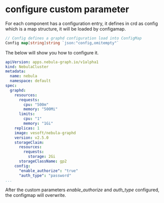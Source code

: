 # configure custom parameter

For each component has a configuration entry, it defines in crd as config which is a map structure, it will be loaded by configamap.
```go
// Config defines a graphd configuration load into ConfigMap
Config map[string]string `json:"config,omitempty"`
```

The below will show you how to configure it.
```yaml
apiVersion: apps.nebula-graph.io/v1alpha1
kind: NebulaCluster
metadata:
  name: nebula
  namespace: default
spec:
  graphd:
    resources:
      requests:
        cpu: "500m"
        memory: "500Mi"
      limits:
        cpu: "1"
        memory: "1Gi"
    replicas: 1
    image: vesoft/nebula-graphd
    version: v2.5.0
    storageClaim:
      resources:
        requests:
          storage: 2Gi
      storageClassName: gp2
    config:
      "enable_authorize": "true"
      "auth_type": "password"
...
```

After the custom parameters _enable_authorize_ and _auth_type_ configured, the configmap will overwrite.